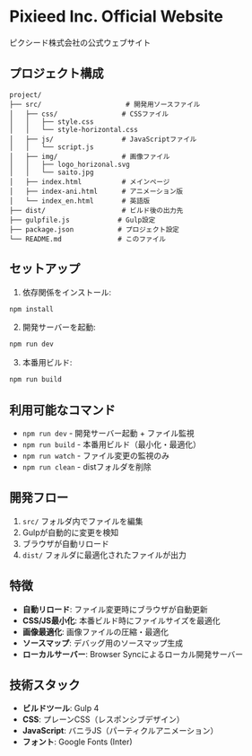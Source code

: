 # Pixieed Inc. Official Website

ピクシード株式会社の公式ウェブサイト

## プロジェクト構成

```
project/
├── src/                     # 開発用ソースファイル
│   ├── css/                # CSSファイル
│   │   ├── style.css
│   │   └── style-horizontal.css
│   ├── js/                 # JavaScriptファイル
│   │   └── script.js
│   ├── img/                # 画像ファイル
│   │   ├── logo_horizonal.svg
│   │   └── saito.jpg
│   ├── index.html          # メインページ
│   ├── index-ani.html      # アニメーション版
│   └── index_en.html       # 英語版
├── dist/                   # ビルド後の出力先
├── gulpfile.js            # Gulp設定
├── package.json           # プロジェクト設定
└── README.md              # このファイル
```

## セットアップ

1. 依存関係をインストール:
```bash
npm install
```

2. 開発サーバーを起動:
```bash
npm run dev
```

3. 本番用ビルド:
```bash
npm run build
```

## 利用可能なコマンド

- `npm run dev` - 開発サーバー起動 + ファイル監視
- `npm run build` - 本番用ビルド（最小化・最適化）
- `npm run watch` - ファイル変更の監視のみ
- `npm run clean` - distフォルダを削除

## 開発フロー

1. `src/` フォルダ内でファイルを編集
2. Gulpが自動的に変更を検知
3. ブラウザが自動リロード
4. `dist/` フォルダに最適化されたファイルが出力

## 特徴

- **自動リロード**: ファイル変更時にブラウザが自動更新
- **CSS/JS最小化**: 本番ビルド時にファイルサイズを最適化
- **画像最適化**: 画像ファイルの圧縮・最適化
- **ソースマップ**: デバッグ用のソースマップ生成
- **ローカルサーバー**: Browser Syncによるローカル開発サーバー

## 技術スタック

- **ビルドツール**: Gulp 4
- **CSS**: プレーンCSS（レスポンシブデザイン）
- **JavaScript**: バニラJS（パーティクルアニメーション）
- **フォント**: Google Fonts (Inter)